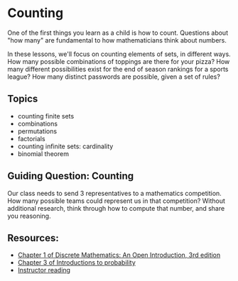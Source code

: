 # Counting

One of the first things you learn as a child is how to count. Questions about "how many" are fundamental to how mathematicians think about numbers.

In these lessons, we'll focus on counting elements of sets, in different ways. How many possible combinations of toppings are there for your pizza? How many different possibilities exist for the end of season rankings for a sports league? How many distinct passwords are possible, given a set of rules?

## Topics

- counting finite sets
- combinations
- permutations
- factorials
- counting infinite sets: cardinality
- binomial theorem

## Guiding Question: Counting

Our class needs to send 3 representatives to a mathematics competition. How many possible teams could represent us in that competition? Without additional research, think through how to compute that number, and share you reasoning.

## Resources:
- [Chapter 1 of Discrete Mathematics: An Open Introduction, 3rd edition](http://discrete.openmathbooks.org/dmoi3/ch_counting.html)
- [Chapter 3 of Introductions to probability](https://open.umn.edu/opentextbooks/textbooks/21)
- [Instructor reading](https://www.wolframcloud.com/obj/scamach2/Published/Introduction%20to%20Counting.nb)
